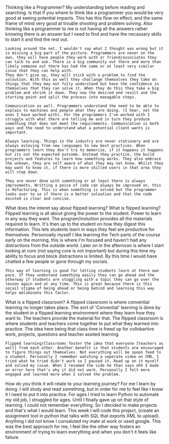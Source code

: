 Thinking like a Programmer?
    My understanding before reading and searching. Is that if you where to think like a programmer you would be very good at seeing potential impacts. This has this flow on effect, and the same frame of mind very good at trouble shooting and problem solving. Also thinking like a programmer to me is not having all the answers rather knowing there is an answer but I need to find and have the necassary skills to start it and find the rest out. 

    Looking around the net, I wouldn't say what I thought was wrong but it is missing a big part of the picture. Programmers are never on the own, they will have people they work with or friend/associates they can talk to and ask. There is a big community out there and more than likely someone out there has had the same or at least very similar issue that they can help with.
    They don't give up, they will stick with a problem to find the soloution. With this as well they challange themselves they take on things that they may not fully understand but have the confidence in themselves that they can solve it. When they do this they take a big problem and shrink it down. They now the desired end result and the starting point and split the process into managable steps.

    Communication as well. Programmers understand the need to be able to explain to machines and people what they are doing. (I hear, not the ones I have worked with). For the programmers I've worked with I struggle with what there are telling me and in turn they produce something that does not meet the requirements. Communication is both ways and the need to understand what a potential client wants is important. 

    Always learning. Things in the industry are never stationery and are always evloving from new languages to new best practices. When programmers learn they don't try to memorize, if it happens it happens but its not the expected outcome. Instead they practice, the build projects and features to learn how something works. They also embrace the unkown, they are self aware of what they may not know. Whilst they may want to know it, if there is more skilled users in that area they will step down.

    They are never done with something or at least there is always improvments. Writting a peice of code can always be improved on, this is Refactoring. This is when something is solved but the programmer looks over to se if there is a better soloution and that the code excuted is clear and concise.


What does the interet say about flipped learning? What is flipped learning?
    Flipped learning is all about giving the power to the student. Power to learn in any way they want. The program/instuition provides all the materials required to learn. It's then up to the student on how they digest this information. This lets students learn in ways they feel are productive for themselves. Personoally myself I like learning the Tech parts of the course early on the morning, this is where I'm focused and haven't had any distractions from the outside world. Later on in the afternoon is where I start looking at core (not saying core is not important) but during this time my ability to focus and block distractions is limited. By this time I would have chatted a few people or gone through my socials. 

    This way of learning is good for letting students learn at there own pace. If they undestand something easily they can go ahead and the otherway if students are stuggling with a topic they can go over the lesson again and at any time. This is great because there is this socail stigma of being ahead or being behind and learning this way helps emliminate this factor.

What is a flipped classroom?
    A flipped classroom is where convential learning no longer takes place. The sort of 'Convential' learning is done by the student in a flipped learning environment where they learn how they want to. The teachers provide the material for that. The flipped classroom is where students and teachers come together to put what they learned into practice. The idea here being that class time is freed up for collobartive work, projects, questions and teacher assited learning. 

    Flipped learning/Classrooms foster the idea that everyone [teachers as well] from each other. Another benefit is that students are encouraged to figure things out themselves. Not everything will be spoon feed to a student. Personally I remember watching a seperate video on CMD, I tried what he tried didn't work so I paused it. Read up on it myself and solved my issue. When I resumed the vide he than says ohh I made an error here that's why it did not work. Personally I felt more engaged and learned more when I solved the problem.


How do you think it will relate to your learning journey?
    For me I learn by doing. I will study and read something, but in order for me to feel like I know it I need to put it into practice. For ages I tried to learn Python to automate my old job, I struggled for ages. Until I finally gave up on that style of learning. I could not remember everything. So I decided to make projects and that's what I would learn. This week I will code this project, (create an assignment tool in python that talks with SQL that exports XML to upload). Anything I did not know I consaluted my mate at work or used google. This was the best approach for me, I feel like the other way fosters an environment of trying to learn everything and when you don't it feels like faliure.